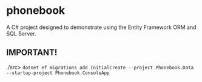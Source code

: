 # phonebook
A C# project designed to demonstrate using the Entity Framework ORM and SQL Server.


## IMPORTANT!
./src> 
`dotnet ef migrations add InitialCreate --project Phonebook.Data --startup-project Phonebook.ConsoleApp`